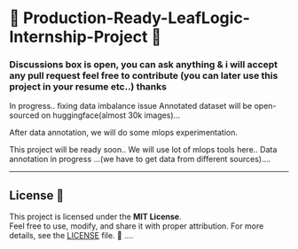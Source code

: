 # 🌿 Production-Ready-LeafLogic-Internship-Project 🌱  
### Discussions box is open, you can ask anything & i will accept any pull request feel free to contribute (you can later use this project in your resume etc..) thanks
In progress..
fixing data imbalance issue
Annotated dataset will be open-sourced on huggingface(almost 30k images)...

After data annotation, we will do some mlops experimentation.

This project will be ready soon..
We will use lot of mlops tools here..
Data annotation in progress ...(we have to get data from different sources)....

---


## License 📜  

This project is licensed under the **MIT License**.  
Feel free to use, modify, and share it with proper attribution. For more details, see the [LICENSE](LICENSE) file. 🌟  ....


